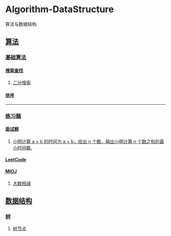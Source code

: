 # Algorithm-DataStructure
算法与数据结构


## [算法](./src/com/typeng/algorithm)

### [基础算法](./src/com/typeng/algorithm/base)

#### [搜索查找](./src/com/typeng/algorithm/base/search) 
 1. [二分搜索](./src/com/typeng/algorithm/base/search/BinarySearch.java)

#### [排序]()

---

### [练习题](./src/com/typeng/algorithm/practice)

#### [面试题](./src/com/typeng/algorithm/practice/interview)
 1. [小明计算 a + b 的时间为 a + b，给出 n 个数，输出小明计算 n 个数之和的最小时间数.](src/com/typeng/algorithm/practice/interview/Question1.java)

#### [LeetCode](./src/com/typeng/algorithm/practice/leetcode)

#### [MIOJ](./src/com/typeng/algorithm/practice/mioj)
 1. [大数相减](./src/com/typeng/algorithm/practice/mioj/LargeNumberSub.java)


## [数据结构](./src/com/typeng/datastructure)

### [树](./src/com/typeng/datastructure/tree)
 1. [树节点](./src/com/typeng/datastructure/tree/Node.java)
 
